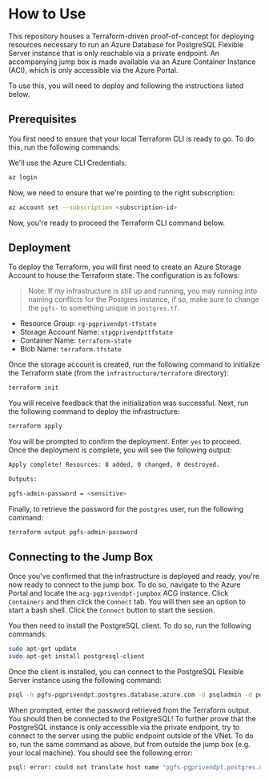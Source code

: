 # How to Use

This repository houses a Terraform-driven proof-of-concept for deploying resources necessary to run an Azure Database
for PostgreSQL Flexible Server instance that is only reachable via a private endpoint. An accompanying jump box is made
available via an Azure Container Instance (ACI), which is only accessible via the Azure Portal.

To use this, you will need to deploy and following the instructions listed below.

## Prerequisites

You first need to ensure that your local Terraform CLI is ready to go. To do this, run the following commands:

We'll use the Azure CLI Credentials:

```bash
az login
```

Now, we need to ensure that we're pointing to the right subscription:

```bash
az account set --subscription <subscription-id>
```

Now, you're ready to proceed the Terraform CLI command below.

## Deployment

To deploy the Terraform, you will first need to create an Azure Storage Account to house the Terraform state. The
configuration is as follows:

> Note: If my infrastructure is still up and running, you may running into naming conflicts for the Postgres instance,
> if so, make sure to change the `pgfs-` to something unique in `postgres.tf`.

* Resource Group: `rg-pgprivendpt-tfstate`
* Storage Account Name: `stpgprivendpttfstate`
* Container Name: `terraform-state`
* Blob Name: `terraform.tfstate`

Once the storage account is created, run the following command to initialize the Terraform state (from the 
`infrastructure/terraform` directory):

```bash
terraform init
```

You will receive feedback that the initialization was successful. Next, run the following command to deploy the
infrastructure:

```bash
terraform apply
```

You will be prompted to confirm the deployment. Enter `yes` to proceed. Once the deployment is complete, you will see
the following output:

```bash
Apply complete! Resources: 8 added, 0 changed, 0 destroyed.

Outputs:

pgfs-admin-password = <sensitive>
```

Finally, to retrieve the password for the `postgres` user, run the following command:

```bash
terraform output pgfs-admin-password
```

## Connecting to the Jump Box

Once you've confirmed that the infrastructure is deployed and ready, you're now ready to connect to the jump box. To do
so, navigate to the Azure Portal and locate the `acg-pgprivendpt-jumpbox` ACG instance. Click `Containers` and then
click the `Connect` tab. You will then see an option to start a bash shell. Click the `Connect` button to start the
session.

You then need to install the PostgreSQL client. To do so, run the following commands:

```bash
sudo apt-get update
sudo apt-get install postgresql-client
```

Once the client is installed, you can connect to the PostgreSQL Flexible Server instance using the following command:

```bash
psql -h pgfs-pgprivendpt.postgres.database.azure.com -U psqladmin -d postgres
```

When prompted, enter the password retrieved from the Terraform output. You should then be connected to the PostgreSQL!
To further prove that the PostgreSQL instance is only accessible via the private endpoint, try to connect to the server
using the public endpoint outside of the VNet. To do so, run the same command as above, but from outside the jump box
(e.g. your local machine). You should see the following error:

```bash
psql: error: could not translate host name "pgfs-pgprivendpt.postgres.database.azure.com" to address: Name or service not known
```
